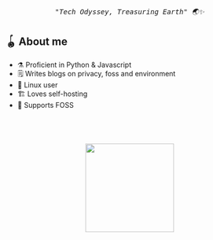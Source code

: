 <h6 align="center"><samp>"Tech Odyssey, Treasuring Earth" 🌏✨</samp></h6>

## 🪀 About me

- ⚗ Proficient in Python & Javascript
- 🗒 Writes blogs on privacy, foss and environment
- 🐧 Linux user
- 🏗 Loves self-hosting
- 💚 Supports FOSS

<h1></h1>

<br>

<p align="center">
  <img height="180em" src="https://github-readme-stats.vercel.app/api?username=Ranger-NF&show_icons=true&theme=transparent"/>
</p>